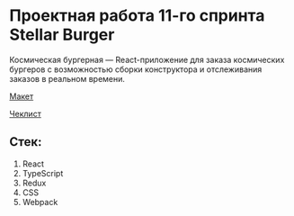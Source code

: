 # Проектная работа 11-го спринта Stellar Burger

Космическая бургерная — React-приложение для заказа космических бургеров с возможностью сборки конструктора и отслеживания заказов в реальном времени.

[Макет](<https://www.figma.com/file/vIywAvqfkOIRWGOkfOnReY/React-Fullstack_-Проектные-задачи-(3-месяца)_external_link?type=design&node-id=0-1&mode=design>)

[Чеклист](https://www.notion.so/praktikum/0527c10b723d4873aa75686bad54b32e?pvs=4)

## Стек:

1. React
2. TypeScript
3. Redux
4. CSS
5. Webpack


